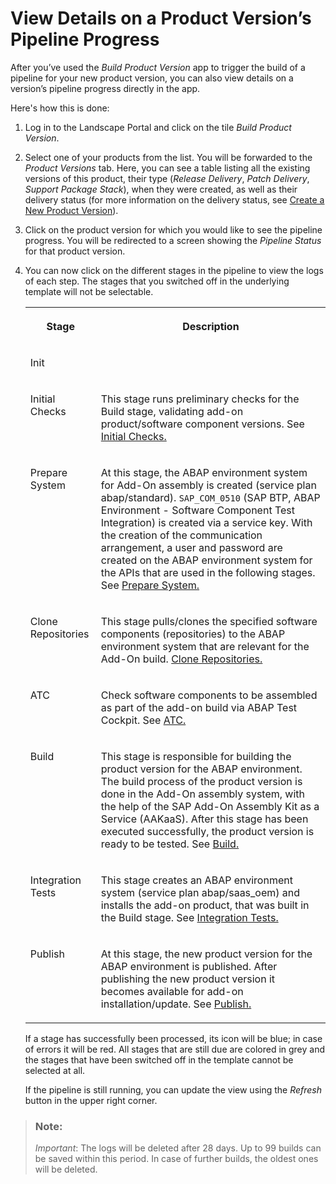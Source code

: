 <!-- loio7713509c184443bd9e06d86627568def -->

# View Details on a Product Version’s Pipeline Progress

After you’ve used the *Build Product Version* app to trigger the build of a pipeline for your new product version, you can also view details on a version’s pipeline progress directly in the app.

Here's how this is done:

1.  Log in to the Landscape Portal and click on the tile *Build Product Version*.

2.  Select one of your products from the list. You will be forwarded to the *Product Versions* tab. Here, you can see a table listing all the existing versions of this product, their type \(*Release Delivery*, *Patch Delivery*, *Support Package Stack*\), when they were created, as well as their delivery status \(for more information on the delivery status, see [Create a New Product Version](create-a-new-product-version-6efb524.md)\).

3.  Click on the product version for which you would like to see the pipeline progress. You will be redirected to a screen showing the *Pipeline Status* for that product version.

4.  You can now click on the different stages in the pipeline to view the logs of each step. The stages that you switched off in the underlying template will not be selectable.


    <table>
    <tr>
    <th valign="top">

    Stage


    
    </th>
    <th valign="top">

    Description


    
    </th>
    </tr>
    <tr>
    <td valign="top">
    
    Init


    
    </td>
    <td valign="top">
    
     


    
    </td>
    </tr>
    <tr>
    <td valign="top">
    
    Initial Checks


    
    </td>
    <td valign="top">
    
    This stage runs preliminary checks for the Build stage, validating add-on product/software component versions. See [Initial Checks.](https://www.project-piper.io/pipelines/abapEnvironment/stages/initialChecks/)


    
    </td>
    </tr>
    <tr>
    <td valign="top">
    
    Prepare System


    
    </td>
    <td valign="top">
    
    At this stage, the ABAP environment system for Add-On assembly is created \(service plan abap/standard\). `SAP_COM_0510` \(SAP BTP, ABAP Environment - Software Component Test Integration\) is created via a service key. With the creation of the communication arrangement, a user and password are created on the ABAP environment system for the APIs that are used in the following stages. See [Prepare System.](https://www.project-piper.io/pipelines/abapEnvironment/stages/prepareSystem/)


    
    </td>
    </tr>
    <tr>
    <td valign="top">
    
    Clone Repositories


    
    </td>
    <td valign="top">
    
    This stage pulls/clones the specified software components \(repositories\) to the ABAP environment system that are relevant for the Add-On build. [Clone Repositories.](https://www.project-piper.io/pipelines/abapEnvironment/stages/cloneRepositories/) 


    
    </td>
    </tr>
    <tr>
    <td valign="top">
    
    ATC


    
    </td>
    <td valign="top">
    
    Check software components to be assembled as part of the add-on build via ABAP Test Cockpit. See [ATC.](https://www.project-piper.io/pipelines/abapEnvironment/stages/test/#atc)


    
    </td>
    </tr>
    <tr>
    <td valign="top">
    
    Build


    
    </td>
    <td valign="top">
    
    This stage is responsible for building the product version for the ABAP environment. The build process of the product version is done in the Add-On assembly system, with the help of the SAP Add-On Assembly Kit as a Service \(AAKaaS\). After this stage has been executed successfully, the product version is ready to be tested. See [Build.](https://www.project-piper.io/pipelines/abapEnvironment/stages/build/)


    
    </td>
    </tr>
    <tr>
    <td valign="top">
    
    Integration Tests


    
    </td>
    <td valign="top">
    
    This stage creates an ABAP environment system \(service plan abap/saas\_oem\) and installs the add-on product, that was built in the Build stage. See [Integration Tests.](https://www.project-piper.io/pipelines/abapEnvironment/stages/integrationTest/)


    
    </td>
    </tr>
    <tr>
    <td valign="top">
    
    Publish


    
    </td>
    <td valign="top">
    
    At this stage, the new product version for the ABAP environment is published. After publishing the new product version it becomes available for add-on installation/update. See [Publish.](https://www.project-piper.io/pipelines/abapEnvironment/stages/publish/)


    
    </td>
    </tr>
    </table>
    
    If a stage has successfully been processed, its icon will be blue; in case of errors it will be red. All stages that are still due are colored in grey and the stages that have been switched off in the template cannot be selected at all.

    If the pipeline is still running, you can update the view using the *Refresh* button in the upper right corner.


> ### Note:  
> *Important*: The logs will be deleted after 28 days. Up to 99 builds can be saved within this period. In case of further builds, the oldest ones will be deleted.


